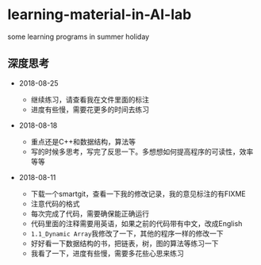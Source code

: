 # learning-material-in-AI-lab
some learning programs in summer holiday

## 深度思考

* 2018-08-25
    * 继续练习，请查看我在文件里面的标注
    * 进度有些慢，需要花更多的时间去练习
    
* 2018-08-18
    * 重点还是C++和数据结构，算法等
    * 写的时候多思考，写完了反思一下。多想想如何提高程序的可读性，效率等等

* 2018-08-11
    * 下载一个smartgit，查看一下我的修改记录，我的意见标注的有FIXME
    * 注意代码的格式
    * 每次完成了代码，需要确保能正确运行
    * 代码里面的注释需要用英语，如果之前的代码带有中文，改成English
    * `1.1_Dynamic Array`我修改了一下，其他的程序一样的修改一下
    * 好好看一下数据结构的书，把链表，树，图的算法等练习一下
    * 我看了一下，进度有些慢，需要多花些心思来练习
